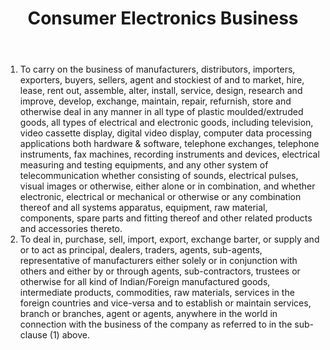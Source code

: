 ﻿---
title: "Consumer Electronics Business"
weight: 314
layout: docs
---


1. To carry on the business of manufacturers, distributors, importers, exporters, buyers, sellers, agent and stockiest of and to market, hire, lease, rent out, assemble, alter, install, service, design, research and improve, develop, exchange, maintain, repair, refurnish, store and otherwise deal in any manner in all type of plastic moulded/extruded goods, all types of electrical and electronic goods, including television, video cassette display, digital video display, computer data processing applications both hardware & software, telephone exchanges, telephone instruments, fax machines, recording instruments and devices, electrical measuring and testing equipments, and any other system of telecommunication whether consisting of sounds, electrical pulses, visual images or otherwise, either alone or in combination, and whether electronic, electrical or mechanical or otherwise or any combination thereof and all systems apparatus, equipment, raw material, components, spare parts and fitting thereof and other related products and accessories thereto.
2. To deal in, purchase, sell, import, export, exchange barter, or supply and or to act as principal, dealers, traders, agents, sub-agents, representative of manufacturers either solely or in conjunction with others and either by or through agents, sub-contractors, trustees or otherwise for all kind of Indian/Foreign manufactured goods, intermediate products, commodities, raw materials, services in the foreign countries and vice-versa and to establish or maintain services, branch or branches, agent or agents, anywhere in the world in connection with the business of the company as referred to in the sub-clause (1) above.
